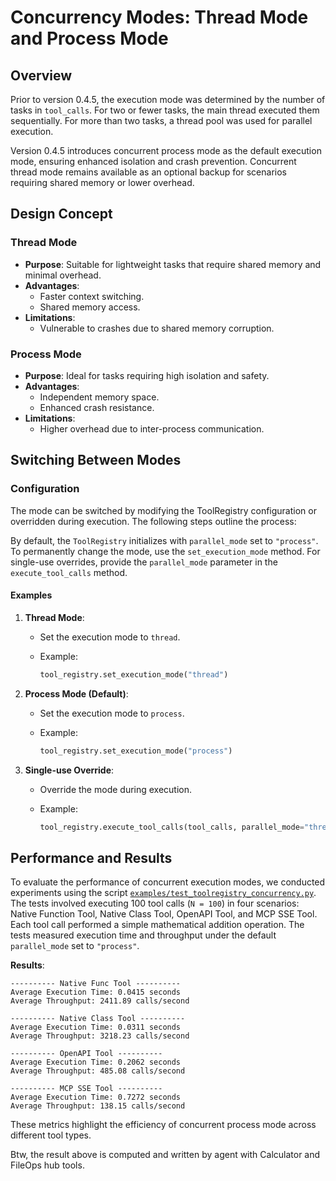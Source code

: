 # Concurrency Modes: Thread Mode and Process Mode

## Overview

Prior to version 0.4.5, the execution mode was determined by the number of tasks in `tool_calls`. For two or fewer tasks, the main thread executed them sequentially. For more than two tasks, a thread pool was used for parallel execution.

Version 0.4.5 introduces concurrent process mode as the default execution mode, ensuring enhanced isolation and crash prevention. Concurrent thread mode remains available as an optional backup for scenarios requiring shared memory or lower overhead.

## Design Concept

### Thread Mode

- **Purpose**: Suitable for lightweight tasks that require shared memory and minimal overhead.
- **Advantages**:
  - Faster context switching.
  - Shared memory access.
- **Limitations**:
  - Vulnerable to crashes due to shared memory corruption.

### Process Mode

- **Purpose**: Ideal for tasks requiring high isolation and safety.
- **Advantages**:
  - Independent memory space.
  - Enhanced crash resistance.
- **Limitations**:
  - Higher overhead due to inter-process communication.

## Switching Between Modes

### Configuration

The mode can be switched by modifying the ToolRegistry configuration or overridden during execution. The following steps outline the process:

By default, the `ToolRegistry` initializes with `parallel_mode` set to `"process"`. To permanently change the mode, use the `set_execution_mode` method. For single-use overrides, provide the `parallel_mode` parameter in the `execute_tool_calls` method.

#### Examples

1. **Thread Mode**:

   - Set the execution mode to `thread`.
   - Example:

     ```python
     tool_registry.set_execution_mode("thread")
     ```

2. **Process Mode (Default)**:

   - Set the execution mode to `process`.
   - Example:

     ```python
     tool_registry.set_execution_mode("process")
     ```

3. **Single-use Override**:

   - Override the mode during execution.
   - Example:

     ```python
     tool_registry.execute_tool_calls(tool_calls, parallel_mode="thread")
     ```

## Performance and Results

To evaluate the performance of concurrent execution modes, we conducted experiments using the script [`examples/test_toolregistry_concurrency.py`](https://github.com/Oaklight/ToolRegistry/blob/concurrent%2Bdill/examples/test_toolregistry_concurrency.py). The tests involved executing 100 tool calls (`N = 100`) in four scenarios: Native Function Tool, Native Class Tool, OpenAPI Tool, and MCP SSE Tool. Each tool call performed a simple mathematical addition operation. The tests measured execution time and throughput under the default `parallel_mode` set to `"process"`.

**Results**:

```text
---------- Native Func Tool ----------
Average Execution Time: 0.0415 seconds
Average Throughput: 2411.89 calls/second

---------- Native Class Tool ----------
Average Execution Time: 0.0311 seconds
Average Throughput: 3218.23 calls/second

---------- OpenAPI Tool ----------
Average Execution Time: 0.2062 seconds
Average Throughput: 485.08 calls/second

---------- MCP SSE Tool ----------
Average Execution Time: 0.7272 seconds
Average Throughput: 138.15 calls/second
```

These metrics highlight the efficiency of concurrent process mode across different tool types.

Btw, the result above is computed and written by agent with Calculator and FileOps hub tools.
